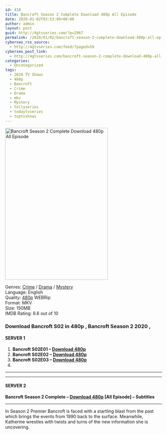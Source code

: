 ```yaml
---
id: 418
title: Bancroft Season 2 Complete Download 480p All Episode
date: 2020-01-02T03:53:09+00:00
author: admin
layout: post
guid: http://4gtvseries.com/?p=2967
permalink: /2020/01/02/bancroft-season-2-complete-download-480p-all-episode/
cyberseo_rss_source:
  - http://4gtvseries.com/feed/?paged=59
cyberseo_post_link:
  - http://4gtvseries.com/bancroft-season-2-complete-download-480p-all-episode/
categories:
  - Uncategorized
tags:
  - 2020 TV Shows
  - 480p
  - Bancroft
  - Crime
  - Drama
  - mkv
  - Mystery
  - tellyseries
  - todaytvseries
  - toptvshows
---
```

<img loading="lazy" class="aligncenter" src="https://4.bp.blogspot.com/-LicKMNMjo_s/Xg1oGwtxumI/AAAAAAAAAwk/IPOLHmvpo-kDpRhwiIFfbvJbGN6PqM9uwCK4BGAYYCw/s1600/Bancroft%2BSeason%2B2.jpg" alt="Bancroft Season 2 Complete Download 480p All Episode" width="330" height="488" />

Genres: <a href="http://4gtvseries.com/tag/crime/" data-wpel-link="internal">Crime</a> /&nbsp;<a href="http://4gtvseries.com/tag/drama/" data-wpel-link="internal">Drama</a> / <a href="http://4gtvseries.com/tag/mystery/" data-wpel-link="internal">Mystery</a>  
Language: English  
Quality:&nbsp;<a href="http://4gtvseries.com/tag/480p/" data-wpel-link="internal">480p</a> WEBRip  
Format: MKV  
Size: 150MB  
IMDB Rating: 6.6 out of 10

### **Download Bancroft S02 in 480p , Bancroft Season 2 2020 ,&nbsp;**

#### <span><strong>SERVER 1</strong></span>

  1. **Bancroft S02E01 – <a href="http://slink.dl480p.xyz/MdYuXh" data-wpel-link="external" target="_blank" rel="nofollow external noopener noreferrer" class="wpel-icon-left"><i class="wpel-icon fa fa-download" aria-hidden="true"></i>Download 480p</a>**
  2. **Bancroft S02E02 – <a href="http://slink.dl480p.xyz/S0vyYvyE" data-wpel-link="external" target="_blank" rel="nofollow external noopener noreferrer" class="wpel-icon-left"><i class="wpel-icon fa fa-download" aria-hidden="true"></i>Download 480p</a>**
  3. **Bancroft S02E03 – <a href="http://slink.dl480p.xyz/lYITez" data-wpel-link="external" target="_blank" rel="nofollow external noopener noreferrer" class="wpel-icon-left"><i class="wpel-icon fa fa-download" aria-hidden="true"></i>Download 480p</a>**
  4. 

* * *

* * *

#### <span><strong>SERVER 2</strong></span>

**Bancroft Season 2 Complete – <a href="http://dl480p.xyz/3108/" data-wpel-link="external" target="_blank" rel="nofollow external noopener noreferrer" class="wpel-icon-left"><i class="wpel-icon fa fa-download" aria-hidden="true"></i>Download 480p</a> [All Episode] – Subtitles**

* * *

In Season 2 Premier Bancroft is faced with a startling blast from the past which brings the events from 1990 back to the surface. Meanwhile, Katherine wrestles with twists and turns of the new information she is uncovering.

<div align="center">
</div>